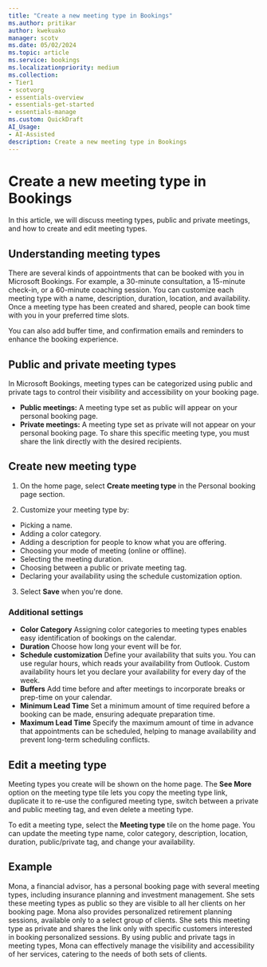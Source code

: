 ```yaml
---  
title: "Create a new meeting type in Bookings"  
ms.author: pritikar
author: kwekuako
manager: scotv
ms.date: 05/02/2024  
ms.topic: article
ms.service: bookings
ms.localizationpriority: medium
ms.collection:
- Tier1
- scotvorg
- essentials-overview
- essentials-get-started
- essentials-manage
ms.custom: QuickDraft
AI_Usage:  
- AI-Assisted
description: Create a new meeting type in Bookings
---  
```


# Create a new meeting type in Bookings

In this article, we will discuss meeting types, public and private meetings, and how to create and edit meeting types.

## Understanding meeting types

There are several kinds of appointments that can be booked with you in Microsoft Bookings. For example, a 30-minute consultation, a 15-minute check-in, or a 60-minute coaching session. You can customize each meeting type with a name, description, duration, location, and availability. Once a meeting type has been created and shared, people can book time with you in your preferred time slots.

You can also add buffer time, and confirmation emails and reminders to enhance the booking experience.

## Public and private meeting types

In Microsoft Bookings, meeting types can be categorized using public and private tags to control their visibility and accessibility on your booking page.

- **Public meetings:** A meeting type set as public will appear on your personal booking page.
- **Private meetings:** A meeting type set as private will not appear on your personal booking page. To share this specific meeting type, you must share the link directly with the desired recipients.

## Create new meeting type

1. On the home page, select **Create meeting type** in the Personal booking page section.

2. Customize your meeting type by:

- Picking a name.
- Adding a color category.
- Adding a description for people to know what you are offering.
- Choosing your mode of meeting (online or offline).
- Selecting the meeting duration.
- Choosing between a public or private meeting tag.
- Declaring your availability using the schedule customization option.

3. Select **Save** when you're done.

### Additional settings

- **Color Category**  Assigning color categories to meeting types enables easy identification of bookings on the calendar.
- **Duration**  Choose how long your event will be for.
- **Schedule customization**  Define your availability that suits you. You can use regular hours, which reads your availability from Outlook. Custom availability hours let you declare your availability for every day of the week.
- **Buffers**  Add time before and after meetings to incorporate breaks or prep-time on your calendar.
- **Minimum Lead Time**  Set a minimum amount of time required before a booking can be made, ensuring adequate preparation time.
- **Maximum Lead Time**  Specify the maximum amount of time in advance that appointments can be scheduled, helping to manage availability and prevent long-term scheduling conflicts.

## Edit a meeting type

Meeting types you create will be shown on the home page. The **See More** option on the meeting type tile lets you copy the meeting type link, duplicate it to re-use the configured meeting type, switch between a private and public meeting tag, and even delete a meeting type.

To edit a meeting type, select the **Meeting type** tile on the home page. You can update the meeting type name, color category, description, location, duration, public/private tag, and change your availability.

## Example

Mona, a financial advisor, has a personal booking page with several meeting types, including insurance planning and investment management. She sets these meeting types as public so they are visible to all her clients on her booking page.
Mona also provides personalized retirement planning sessions, available only to a select group of clients. She sets this meeting type as private and shares the link only with specific customers interested in booking personalized sessions. By using public and private tags in meeting types, Mona can effectively manage the visibility and accessibility of her services, catering to the needs of both sets of clients.
